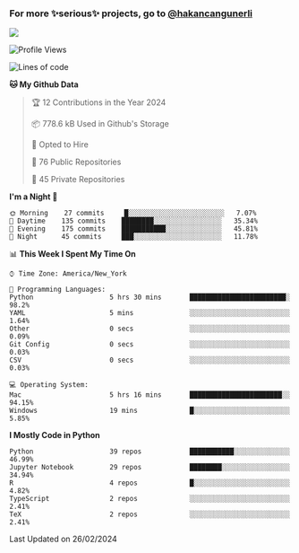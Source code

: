### For more ✨serious✨ projects, go to [@hakancangunerli](https://github.com/hakancangunerli)

![](https://github-readme-stats.vercel.app/api/top-langs/?username=hakancangunerli&layout=compact&hide=jupyter%20notebook,tex,html,shell,CSS,Ruby,Makefile,EmberScript,MATLAB,C&langs_count=6&exclude_repo=2015-csharp,gt_code,gsu_code,uga_code,uga_robotics)

<!--START_SECTION:waka-->
![Profile Views](http://img.shields.io/badge/Profile%20Views-0-blue)

![Lines of code](https://img.shields.io/badge/From%20Hello%20World%20I%27ve%20Written-479847%20lines%20of%20code-blue)

**🐱 My Github Data** 

> 🏆 12 Contributions in the Year 2024
 > 
> 📦 778.6 kB Used in Github's Storage 
 > 
> 💼 Opted to Hire
 > 
> 📜 76 Public Repositories 
 > 
> 🔑 45 Private Repositories  
 > 
**I'm a Night 🦉** 

```text
🌞 Morning    27 commits     █░░░░░░░░░░░░░░░░░░░░░░░░   7.07% 
🌆 Daytime    135 commits    ████████░░░░░░░░░░░░░░░░░   35.34% 
🌃 Evening    175 commits    ███████████░░░░░░░░░░░░░░   45.81% 
🌙 Night      45 commits     ███░░░░░░░░░░░░░░░░░░░░░░   11.78%

```


📊 **This Week I Spent My Time On** 

```text
⌚︎ Time Zone: America/New_York

💬 Programming Languages: 
Python                   5 hrs 30 mins       ████████████████████████░   98.2% 
YAML                     5 mins              ░░░░░░░░░░░░░░░░░░░░░░░░░   1.64% 
Other                    0 secs              ░░░░░░░░░░░░░░░░░░░░░░░░░   0.09% 
Git Config               0 secs              ░░░░░░░░░░░░░░░░░░░░░░░░░   0.03% 
CSV                      0 secs              ░░░░░░░░░░░░░░░░░░░░░░░░░   0.03%

💻 Operating System: 
Mac                      5 hrs 16 mins       ███████████████████████░░   94.15% 
Windows                  19 mins             █░░░░░░░░░░░░░░░░░░░░░░░░   5.85%

```

**I Mostly Code in Python** 

```text
Python                   39 repos            ███████████░░░░░░░░░░░░░░   46.99% 
Jupyter Notebook         29 repos            ████████░░░░░░░░░░░░░░░░░   34.94% 
R                        4 repos             █░░░░░░░░░░░░░░░░░░░░░░░░   4.82% 
TypeScript               2 repos             ░░░░░░░░░░░░░░░░░░░░░░░░░   2.41% 
TeX                      2 repos             ░░░░░░░░░░░░░░░░░░░░░░░░░   2.41%

```



 Last Updated on 26/02/2024
<!--END_SECTION:waka-->


